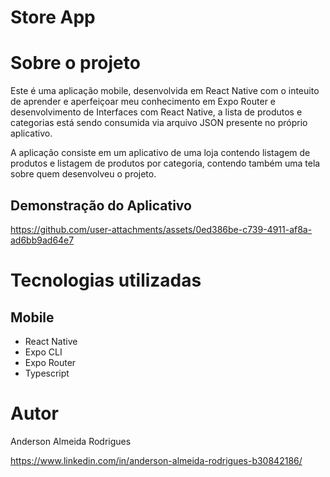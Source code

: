 # Store App

# Sobre o projeto

Este é uma aplicação mobile, desenvolvida em React Native com o inteuito de aprender e aperfeiçoar meu conhecimento em Expo Router e desenvolvimento de Interfaces com React Native, a lista de produtos e categorias está sendo consumida via arquivo JSON presente no próprio aplicativo.

A aplicação consiste em um aplicativo de uma loja contendo listagem de produtos e listagem de produtos por categoria, contendo também uma tela sobre quem desenvolveu o projeto.

## Demonstração do Aplicativo

https://github.com/user-attachments/assets/0ed386be-c739-4911-af8a-ad6bb9ad64e7


# Tecnologias utilizadas
## Mobile
- React Native
- Expo CLI
- Expo Router
- Typescript
  
# Autor

Anderson Almeida Rodrigues

https://www.linkedin.com/in/anderson-almeida-rodrigues-b30842186/
